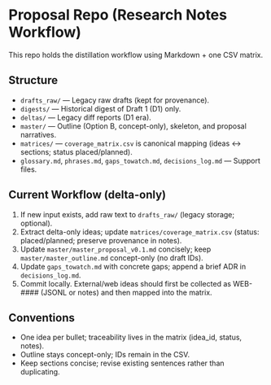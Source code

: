 # Proposal Repo (Research Notes Workflow)

This repo holds the distillation workflow using Markdown + one CSV matrix.

## Structure
- `drafts_raw/` — Legacy raw drafts (kept for provenance).
- `digests/` — Historical digest of Draft 1 (D1) only.
- `deltas/` — Legacy diff reports (D1 era).
- `master/` — Outline (Option B, concept-only), skeleton, and proposal narratives.
- `matrices/` — `coverage_matrix.csv` is canonical mapping (ideas ↔ sections; status placed/planned).
- `glossary.md`, `phrases.md`, `gaps_towatch.md`, `decisions_log.md` — Support files.

## Current Workflow (delta-only)
1. If new input exists, add raw text to `drafts_raw/` (legacy storage; optional).
2. Extract delta-only ideas; update `matrices/coverage_matrix.csv` (status: placed/planned; preserve provenance in notes).
3. Update `master/master_proposal_v0.1.md` concisely; keep `master/master_outline.md` concept-only (no draft IDs).
4. Update `gaps_towatch.md` with concrete gaps; append a brief ADR in `decisions_log.md`.
5. Commit locally. External/web ideas should first be collected as WEB-#### (JSONL or notes) and then mapped into the matrix.

## Conventions
- One idea per bullet; traceability lives in the matrix (idea_id, status, notes).
- Outline stays concept-only; IDs remain in the CSV.
- Keep sections concise; revise existing sentences rather than duplicating.


